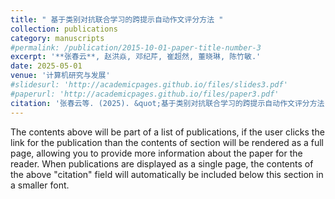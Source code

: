```yaml
---
title: " 基于类别对抗联合学习的跨提示自动作文评分方法 "
collection: publications
category: manuscripts
#permalink: /publication/2015-10-01-paper-title-number-3
excerpt: '**张春云**, 赵洪焱, 邓纪芹, 崔超然, 董晓琳, 陈竹敏.'
date: 2025-05-01
venue: '计算机研究与发展'
#slidesurl: 'http://academicpages.github.io/files/slides3.pdf'
#paperurl: 'http://academicpages.github.io/files/paper3.pdf'
citation: '张春云等. (2025). &quot;基于类别对抗联合学习的跨提示自动作文评分方法.&quot; <i>计算机研究与发展</i>. DOI: 10.7544/issn1000-1239.202440266.'
---
```


The contents above will be part of a list of publications, if the user clicks the link for the publication than the contents of section will be rendered as a full page, allowing you to provide more information about the paper for the reader. When publications are displayed as a single page, the contents of the above "citation" field will automatically be included below this section in a smaller font.
